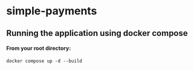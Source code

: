 # simple-payments

## Running the application using docker compose
#### From your root directory:
```
docker compose up -d --build
```